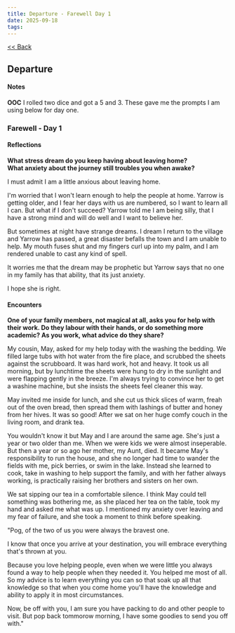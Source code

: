 ```yaml
---
title: Departure - Farewell Day 1
date: 2025-09-18
tags:  
---
```

<div class="back"><a href="index.html"><< Back</a></div> 

<div class="textbox">

## Departure 


<div class="textbox">

#### Notes

<strong>OOC</strong> I rolled two dice and got a 5 and 3. These gave me the prompts I am using below for day one.  

### Farewell - Day 1

#### Reflections

**What stress dream do you keep having about leaving home?**  
**What anxiety about the journey still troubles you when awake?**

I must admit I am a little anxious about leaving home.   

I'm worried that I won't learn enough to help the people at home. Yarrow is getting older, and I fear her days with us are numbered, so I want to learn all I can. But what if I don't succeed? Yarrow told me I am being silly, that I have a strong mind and will do well and I want to believe her.   

But sometimes at night have strange dreams. I dream I return to the village and Yarrow has passed, a great disaster befalls the town and I am unable to help. My mouth fuses shut and my fingers curl up into my palm, and I am rendered unable to cast any kind of spell.   

 It worries me that the dream may be prophetic but Yarrow says that no one in my family has that ability, that its just anxiety. 

I hope she is right. 

#### Encounters

**One of your family members, not magical at all, asks you for help
with their work. Do they labour with their hands, or do something
more academic? As you work, what advice do they share?**  

My cousin, May, asked for my help today with the washing the bedding. We filled large tubs with hot water from the fire place, and scrubbed the sheets against the scrubboard. It was hard work, hot and heavy. It took us all morning, but by lunchtime the sheets were hung to dry in the sunlight and were flapping gently in the breeze. I'm always trying to convince her to get a washine machine, but she insists the sheets feel cleaner this way. 

May invited me inside for lunch, and she cut us thick slices of warm, freah out of the oven bread, then spread them with lashings of butter and honey from her hives. It was so good! After we sat on her huge comfy couch in the living room, and drank tea. 

You wouldn't know it but May and I are around the same age. She's just a year or two older than me.  When we were kids we were almost inseperable. But then a year or so ago her mother, my Aunt, died. It became May's responsibility to run the house, and she no longer had time to wander the fields with me, pick berries, or swim in the lake. Instead she learned to cook, take in washing to help support the family, and with her father always working, is practically raising her brothers and sisters on her own. 

We sat sipping our tea in a comfortable silence. I think May could tell something was bothering me, as she placed her tea on the table, took my hand and asked me what was up. I mentioned my anxiety over leaving and my fear of failure, and she took a moment to think before speaking. 

"Pog, of the two of us you were always the bravest one. 

I know that once you arrive at your destination, you will embrace everything that's thrown at you. 

Because you love helping people, even when we were little you always found a way to help people when they needed it. You helped me most of all. So my advice is to learn everything you can so that soak up all that knowledge so that when you come home you'll have the knowledge and ability to apply it in most circumstances.

Now, be off with you, I am sure you have packing to do and other people to visit. But pop back tommorow morning, I have some goodies to send you off with."





